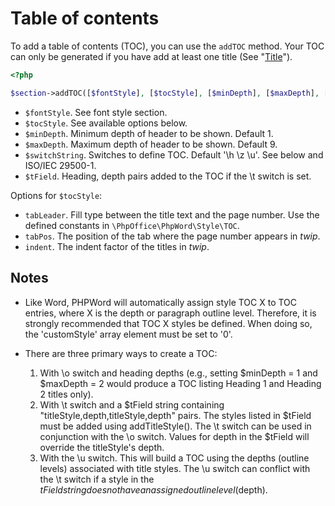 # Table of contents

To add a table of contents (TOC), you can use the ``addTOC`` method.
Your TOC can only be generated if you have add at least one title (See "[Title](title.md)").

``` php
<?php

$section->addTOC([$fontStyle], [$tocStyle], [$minDepth], [$maxDepth], [$switchString], [$tField]);
```

- ``$fontStyle``. See font style section.
- ``$tocStyle``. See available options below.
- ``$minDepth``. Minimum depth of header to be shown. Default 1.
- ``$maxDepth``. Maximum depth of header to be shown. Default 9.
- ``$switchString``. Switches to define TOC. Default '\h \z \u'. See below and ISO/IEC 29500-1.
- ``$tField``. Heading, depth pairs added to the TOC if the \t switch is set.

Options for ``$tocStyle``:

- ``tabLeader``. Fill type between the title text and the page number. Use the defined constants in ``\PhpOffice\PhpWord\Style\TOC``.
- ``tabPos``. The position of the tab where the page number appears in *twip*.
- ``indent``. The indent factor of the titles in *twip*.

## Notes

- Like Word, PHPWord will automatically assign style TOC X to TOC entries, where X is the depth or paragraph outline level. Therefore, it is strongly recommended that TOC X styles be defined. When doing so, the 'customStyle' array element must be set to '0'.

- There are three primary ways to create a TOC:
  1. With \o switch and heading depths (e.g., setting $minDepth = 1 and $maxDepth = 2 would produce a TOC listing Heading 1 and Heading 2 titles only).
  2. With \t switch and a $tField string containing "titleStyle,depth,titleStyle,depth" pairs. The styles listed in $tField must be added using addTitleStyle(). The \t switch can be used in conjunction with the \o switch. Values for depth in the $tField will override the titleStyle's depth.
  3. With the \u switch. This will build a TOC using the depths (outline levels) associated with title styles. The \u switch can conflict with the \t switch if a style in the $tField string does not have an assigned outline level ($depth).